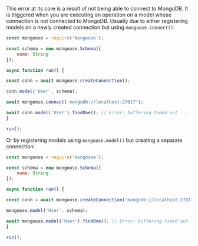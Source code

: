 This error at its core is a result of not being able to connect to MongoDB.
It is triggered when you are executing an operation on a model whose connection is not connected to MongoDB.
Usually due to either registering models on a newly created connection but using `mongoose.connect()`:

```javascript
const mongoose = require('mongoose');

const schema = new mongoose.Schema({
    name: String
});

async function run() {

const conn = await mongoose.createConnection();

conn.model('User', schema);

await mongoose.connect('mongodb://localhost:27017');

await conn.model('User').findOne(); // Error: buffering timed out ...
}

run();
```

Or by registering models using `mongoose.model()` but creating a separate connection:

```javascript
const mongoose = require('mongoose');

const schema = new mongoose.Schema({
    name: String
});

async function run() {

const conn = await mongoose.createConnection('mongodb://localhost:27017/test').asPromise();

mongoose.model('User', schema);

await mongoose.model('User').findOne(); // Error: buffering timed out ...
}

run();
```